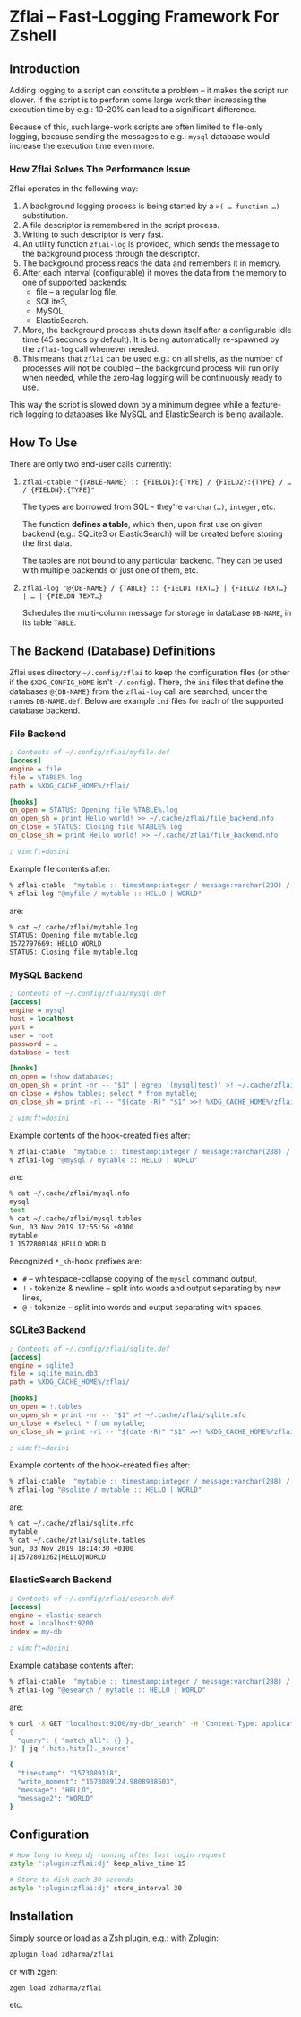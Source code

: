 # Zflai – Fast-Logging Framework For Zshell

## Introduction

Adding logging to a script can constitute a problem – it makes the script run
slower. If the script is to perform some large work then increasing the
execution time by e.g.: 10-20% can lead to a significant difference.

Because of this, such large-work scripts are often limited to file-only logging,
because sending the messages to e.g.: `mysql` database would increase the
execution time even more.

### How Zflai Solves The Performance Issue

Zflai operates in the following way:

1. A background logging process is being started by a `>( … function …)`
   substitution.  
2. A file descriptor is remembered in the script process.
3. Writing to such descriptor is very fast.
4. An utility function `zflai-log` is provided, which sends the message to the
   background process through the descriptor.
5. The background process reads the data and remembers it in memory.
6. After each interval (configurable) it moves the data from the memory to one
   of supported backends:
   - file – a regular log file,
   - SQLite3,
   - MySQL,
   - ElasticSearch.
7. More, the background process shuts down itself after a configurable idle time
   (45 seconds by default). It is being automatically re-spawned by the
   `zflai-log` call whenever needed.
8. This means that `zflai` can be used e.g.: on all shells, as the number of
   processes will not be doubled – the background process will run only when
   needed, while the zero-lag logging will be continuously ready to use.

This way the script is slowed down by a minimum degree while a feature-rich
logging to databases like MySQL and ElasticSearch is being available.

## How To Use

There are only two end-user calls currently:

1. `zflai-ctable "{TABLE-NAME} :: {FIELD1}:{TYPE} / {FIELD2}:{TYPE}
   / … / {FIELDN}:{TYPE}"`

   The types are borrowed from SQL - they're `varchar(…)`, `integer`, etc.

   The function **defines a table**, which then, upon first use on given backend
   (e.g.: SQLite3 or ElasticSearch) will be created before storing the first
   data.

   The tables are not bound to any particular backend. They can be used with
   multiple backends or just one of them, etc.

2. `zflai-log "@{DB-NAME} / {TABLE} :: {FIELD1 TEXT…} | {FIELD2 TEXT…}
   | … | {FIELDN TEXT…}`

   Schedules the multi-column message for storage in database `DB-NAME`, in its
   table `TABLE`.

## The Backend (Database) Definitions

Zflai uses directory `~/.config/zflai` to keep the configuration files (or other
if the `$XDG_CONFIG_HOME` isn't `~/.config`). There, the `ini` files that define
the databases `@{DB-NAME}` from the `zflai-log` call are searched, under the
names `DB-NAME.def`. Below are example `ini` files for each of the supported
database backend.

### File Backend

```ini
; Contents of ~/.config/zflai/myfile.def
[access]
engine = file
file = %TABLE%.log
path = %XDG_CACHE_HOME%/zflai/

[hooks]
on_open = STATUS: Opening file %TABLE%.log
on_open_sh = print Hello world! >> ~/.cache/zflai/file_backend.nfo
on_close = STATUS: Closing file %TABLE%.log
on_close_sh = print Hello world! >> ~/.cache/zflai/file_backend.nfo

; vim:ft=dosini
```

Example file contents after:

```zsh
% zflai-ctable  "mytable :: timestamp:integer / message:varchar(288) / message2:varchar(20)"
% zflai-log "@myfile / mytable :: HELLO | WORLD"
```

are:

```zsh
% cat ~/.cache/zflai/mytable.log
STATUS: Opening file mytable.log
1572797669: HELLO WORLD
STATUS: Closing file mytable.log
```

### MySQL Backend

```ini
; Contents of ~/.config/zflai/mysql.def
[access]
engine = mysql
host = localhost
port =
user = root
password = …
database = test

[hooks]
on_open = !show databases;
on_open_sh = print -nr -- "$1" | egrep '(mysql|test)' >! ~/.cache/zflai/mysql.nfo
on_close = #show tables; select * from mytable;
on_close_sh = print -rl -- "$(date -R)" "$1" >>! %XDG_CACHE_HOME%/zflai/mysql.tables

; vim:ft=dosini
```

Example contents of the hook-created files after:

```zsh
% zflai-ctable  "mytable :: timestamp:integer / message:varchar(288) / message2:varchar(20)"
% zflai-log "@mysql / mytable :: HELLO | WORLD"
```

are:

```zsh
% cat ~/.cache/zflai/mysql.nfo
mysql
test
% cat ~/.cache/zflai/mysql.tables
Sun, 03 Nov 2019 17:55:56 +0100
mytable
1 1572800148 HELLO WORLD
```

Recognized `*_sh`-hook prefixes are:

- `#` – whitespace-collapse copying of the `mysql` command output,
- `!` - tokenize & newline – split into words and output separating by new lines,
- `@` - tokenize – split into words and output separating with spaces.

### SQLite3 Backend

```ini
; Contents of ~/.config/zflai/sqlite.def
[access]
engine = sqlite3
file = sqlite_main.db3
path = %XDG_CACHE_HOME%/zflai/

[hooks]
on_open = !.tables
on_open_sh = print -nr -- "$1" >! ~/.cache/zflai/sqlite.nfo
on_close = #select * from mytable;
on_close_sh = print -rl -- "$(date -R)" "$1" >>! %XDG_CACHE_HOME%/zflai/sqlite.tables

; vim:ft=dosini
```

Example contents of the hook-created files after:

```zsh
% zflai-ctable  "mytable :: timestamp:integer / message:varchar(288) / message2:varchar(20)"
% zflai-log "@sqlite / mytable :: HELLO | WORLD"
```

are:

```zsh
% cat ~/.cache/zflai/sqlite.nfo
mytable
% cat ~/.cache/zflai/sqlite.tables
Sun, 03 Nov 2019 18:14:30 +0100
1|1572801262|HELLO|WORLD
```

### ElasticSearch Backend

```ini
; Contents of ~/.config/zflai/esearch.def
[access]
engine = elastic-search
host = localhost:9200
index = my-db

; vim:ft=dosini
```

Example database contents after:

```zsh
% zflai-ctable  "mytable :: timestamp:integer / message:varchar(288) / message2:varchar(20)"
% zflai-log "@esearch / mytable :: HELLO | WORLD"
```

are:

```zsh
% curl -X GET "localhost:9200/my-db/_search" -H 'Content-Type: application/json
{
  "query": { "match_all": {} },
}' | jq '.hits.hits[]._source'

{
  "timestamp": "1573089118",
  "write_moment": "1573089124.9808938503",
  "message": "HELLO",
  "message2": "WORLD"
}
```

## Configuration

```zsh
# How long to keep dj running after last login request
zstyle ":plugin:zflai:dj" keep_alive_time 15

# Store to disk each 30 seconds
zstyle ":plugin:zflai:dj" store_interval 30
```

## Installation

Simply source or load as a Zsh plugin, e.g.: with Zplugin:

```zsh
zplugin load zdharma/zflai
```

or with zgen:

```zsh
zgen load zdharma/zflai
```

etc.

<!-- vim:set ft=markdown tw=80 fo+=an1 autoindent: -->
